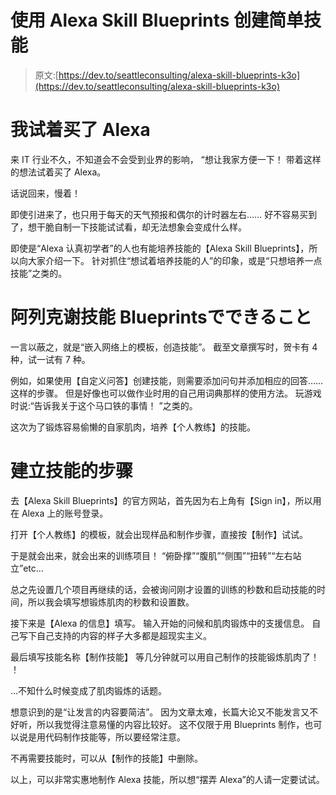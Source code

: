 # 使用 Alexa Skill Blueprints 创建简单技能

> 原文:[https://dev.to/seattleconsulting/alexa-skill-blueprints-k3o](https://dev.to/seattleconsulting/alexa-skill-blueprints-k3o)

# 我试着买了 Alexa

来 IT 行业不久，不知道会不会受到业界的影响，
“想让我家方便一下！ 带着这样的想法试着买了 Alexa。

话说回来，慢着！

即使引进来了，也只用于每天的天气预报和偶尔的计时器左右……
好不容易买到了，想干脆自制一下技能试试看，却无法想象会变成什么样。

即使是“Alexa 认真初学者”的人也有能培养技能的【Alexa Skill Blueprints】，所以向大家介绍一下。
针对抓住“想试着培养技能的人”的印象，或是“只想培养一点技能”之类的。

# [](#alexa-skill-blueprints%E3%81%A7%E3%81%A7%E3%81%8D%E3%82%8B%E3%81%93%E3%81%A8)阿列克谢技能 Blueprintsでできること

一言以蔽之，就是“嵌入网络上的模板，创造技能”。
截至文章撰写时，贺卡有 4 种，试一试有 7 种。

例如，如果使用【自定义问答】创建技能，则需要添加问句并添加相应的回答……这样的步骤。
但是好像也可以做作业时用的自己用词典那样的使用方法。 玩游戏时说:“告诉我关于这个马口铁的事情！ ”之类的。

这次为了锻炼容易偷懒的自家肌肉，培养【个人教练】的技能。

# 建立技能的步骤

去【Alexa Skill Blueprints】的官方网站，首先因为右上角有【Sign in】，所以用在 Alexa 上的账号登录。

打开【个人教练】的模板，就会出现样品和制作步骤，直接按【制作】试试。

于是就会出来，就会出来的训练项目！
“俯卧撑”“腹肌”“侧围”“扭转”“左右站立”etc…

总之先设置几个项目再继续的话，会被询问刚才设置的训练的秒数和启动技能的时间，所以我会填写想锻炼肌肉的秒数和设置数。

接下来是【Alexa 的信息】填写。
输入开始的问候和肌肉锻炼中的支援信息。
自己写下自己支持的内容的样子大多都是超现实主义。

最后填写技能名称【制作技能】
等几分钟就可以用自己制作的技能锻炼肌肉了！ ！

…不知什么时候变成了肌肉锻炼的话题。

想意识到的是“让发言的内容要简洁”。
因为文章太难，长篇大论又不能发言又不好听，所以我觉得注意易懂的内容比较好。
这不仅限于用 Blueprints 制作，也可以说是用代码制作技能等，所以要经常注意。

不再需要技能时，可以从【制作的技能】中删除。

以上，可以非常实惠地制作 Alexa 技能，所以想“摆弄 Alexa”的人请一定要试试。
